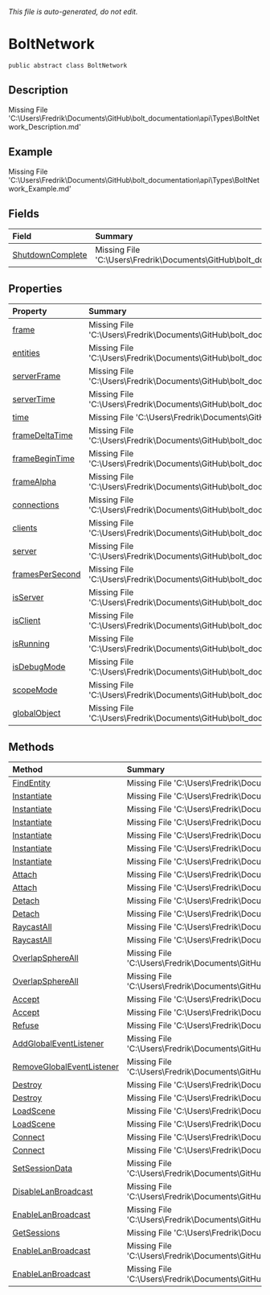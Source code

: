*This file is auto-generated, do not edit.*

# BoltNetwork
`public abstract class BoltNetwork`
## Description
Missing File 'C:\Users\Fredrik\Documents\GitHub\bolt_documentation\api\Types\BoltNetwork_Description.md'
## Example
Missing File 'C:\Users\Fredrik\Documents\GitHub\bolt_documentation\api\Types\BoltNetwork_Example.md'
## Fields
| Field | Summary |
|:-----|:--------|
|[ShutdownComplete](BoltNetwork/F/ShutdownComplete.md)|Missing File 'C:\Users\Fredrik\Documents\GitHub\bolt_documentation\api\Types\BoltNetwork\F\ShutdownComplete_Summary.md'|
## Properties
| Property | Summary |
|:-----|:--------|
|[frame](BoltNetwork/P/frame.md)|Missing File 'C:\Users\Fredrik\Documents\GitHub\bolt_documentation\api\Types\BoltNetwork\P\frame_Summary.md'|
|[entities](BoltNetwork/P/entities.md)|Missing File 'C:\Users\Fredrik\Documents\GitHub\bolt_documentation\api\Types\BoltNetwork\P\entities_Summary.md'|
|[serverFrame](BoltNetwork/P/serverFrame.md)|Missing File 'C:\Users\Fredrik\Documents\GitHub\bolt_documentation\api\Types\BoltNetwork\P\serverFrame_Summary.md'|
|[serverTime](BoltNetwork/P/serverTime.md)|Missing File 'C:\Users\Fredrik\Documents\GitHub\bolt_documentation\api\Types\BoltNetwork\P\serverTime_Summary.md'|
|[time](BoltNetwork/P/time.md)|Missing File 'C:\Users\Fredrik\Documents\GitHub\bolt_documentation\api\Types\BoltNetwork\P\time_Summary.md'|
|[frameDeltaTime](BoltNetwork/P/frameDeltaTime.md)|Missing File 'C:\Users\Fredrik\Documents\GitHub\bolt_documentation\api\Types\BoltNetwork\P\frameDeltaTime_Summary.md'|
|[frameBeginTime](BoltNetwork/P/frameBeginTime.md)|Missing File 'C:\Users\Fredrik\Documents\GitHub\bolt_documentation\api\Types\BoltNetwork\P\frameBeginTime_Summary.md'|
|[frameAlpha](BoltNetwork/P/frameAlpha.md)|Missing File 'C:\Users\Fredrik\Documents\GitHub\bolt_documentation\api\Types\BoltNetwork\P\frameAlpha_Summary.md'|
|[connections](BoltNetwork/P/connections.md)|Missing File 'C:\Users\Fredrik\Documents\GitHub\bolt_documentation\api\Types\BoltNetwork\P\connections_Summary.md'|
|[clients](BoltNetwork/P/clients.md)|Missing File 'C:\Users\Fredrik\Documents\GitHub\bolt_documentation\api\Types\BoltNetwork\P\clients_Summary.md'|
|[server](BoltNetwork/P/server.md)|Missing File 'C:\Users\Fredrik\Documents\GitHub\bolt_documentation\api\Types\BoltNetwork\P\server_Summary.md'|
|[framesPerSecond](BoltNetwork/P/framesPerSecond.md)|Missing File 'C:\Users\Fredrik\Documents\GitHub\bolt_documentation\api\Types\BoltNetwork\P\framesPerSecond_Summary.md'|
|[isServer](BoltNetwork/P/isServer.md)|Missing File 'C:\Users\Fredrik\Documents\GitHub\bolt_documentation\api\Types\BoltNetwork\P\isServer_Summary.md'|
|[isClient](BoltNetwork/P/isClient.md)|Missing File 'C:\Users\Fredrik\Documents\GitHub\bolt_documentation\api\Types\BoltNetwork\P\isClient_Summary.md'|
|[isRunning](BoltNetwork/P/isRunning.md)|Missing File 'C:\Users\Fredrik\Documents\GitHub\bolt_documentation\api\Types\BoltNetwork\P\isRunning_Summary.md'|
|[isDebugMode](BoltNetwork/P/isDebugMode.md)|Missing File 'C:\Users\Fredrik\Documents\GitHub\bolt_documentation\api\Types\BoltNetwork\P\isDebugMode_Summary.md'|
|[scopeMode](BoltNetwork/P/scopeMode.md)|Missing File 'C:\Users\Fredrik\Documents\GitHub\bolt_documentation\api\Types\BoltNetwork\P\scopeMode_Summary.md'|
|[globalObject](BoltNetwork/P/globalObject.md)|Missing File 'C:\Users\Fredrik\Documents\GitHub\bolt_documentation\api\Types\BoltNetwork\P\globalObject_Summary.md'|
## Methods
| Method | Summary |
|:-----|:--------|
|[FindEntity](BoltNetwork/M/FindEntity.md)|Missing File 'C:\Users\Fredrik\Documents\GitHub\bolt_documentation\api\Types\BoltNetwork\M\FindEntity_Summary.md'|
|[Instantiate](BoltNetwork/M/Instantiate.md)|Missing File 'C:\Users\Fredrik\Documents\GitHub\bolt_documentation\api\Types\BoltNetwork\M\Instantiate_Summary.md'|
|[Instantiate](BoltNetwork/M/Instantiate.md)|Missing File 'C:\Users\Fredrik\Documents\GitHub\bolt_documentation\api\Types\BoltNetwork\M\Instantiate_Summary.md'|
|[Instantiate](BoltNetwork/M/Instantiate.md)|Missing File 'C:\Users\Fredrik\Documents\GitHub\bolt_documentation\api\Types\BoltNetwork\M\Instantiate_Summary.md'|
|[Instantiate](BoltNetwork/M/Instantiate.md)|Missing File 'C:\Users\Fredrik\Documents\GitHub\bolt_documentation\api\Types\BoltNetwork\M\Instantiate_Summary.md'|
|[Instantiate](BoltNetwork/M/Instantiate.md)|Missing File 'C:\Users\Fredrik\Documents\GitHub\bolt_documentation\api\Types\BoltNetwork\M\Instantiate_Summary.md'|
|[Instantiate](BoltNetwork/M/Instantiate.md)|Missing File 'C:\Users\Fredrik\Documents\GitHub\bolt_documentation\api\Types\BoltNetwork\M\Instantiate_Summary.md'|
|[Attach](BoltNetwork/M/Attach.md)|Missing File 'C:\Users\Fredrik\Documents\GitHub\bolt_documentation\api\Types\BoltNetwork\M\Attach_Summary.md'|
|[Attach](BoltNetwork/M/Attach.md)|Missing File 'C:\Users\Fredrik\Documents\GitHub\bolt_documentation\api\Types\BoltNetwork\M\Attach_Summary.md'|
|[Detach](BoltNetwork/M/Detach.md)|Missing File 'C:\Users\Fredrik\Documents\GitHub\bolt_documentation\api\Types\BoltNetwork\M\Detach_Summary.md'|
|[Detach](BoltNetwork/M/Detach.md)|Missing File 'C:\Users\Fredrik\Documents\GitHub\bolt_documentation\api\Types\BoltNetwork\M\Detach_Summary.md'|
|[RaycastAll](BoltNetwork/M/RaycastAll.md)|Missing File 'C:\Users\Fredrik\Documents\GitHub\bolt_documentation\api\Types\BoltNetwork\M\RaycastAll_Summary.md'|
|[RaycastAll](BoltNetwork/M/RaycastAll.md)|Missing File 'C:\Users\Fredrik\Documents\GitHub\bolt_documentation\api\Types\BoltNetwork\M\RaycastAll_Summary.md'|
|[OverlapSphereAll](BoltNetwork/M/OverlapSphereAll.md)|Missing File 'C:\Users\Fredrik\Documents\GitHub\bolt_documentation\api\Types\BoltNetwork\M\OverlapSphereAll_Summary.md'|
|[OverlapSphereAll](BoltNetwork/M/OverlapSphereAll.md)|Missing File 'C:\Users\Fredrik\Documents\GitHub\bolt_documentation\api\Types\BoltNetwork\M\OverlapSphereAll_Summary.md'|
|[Accept](BoltNetwork/M/Accept.md)|Missing File 'C:\Users\Fredrik\Documents\GitHub\bolt_documentation\api\Types\BoltNetwork\M\Accept_Summary.md'|
|[Accept](BoltNetwork/M/Accept.md)|Missing File 'C:\Users\Fredrik\Documents\GitHub\bolt_documentation\api\Types\BoltNetwork\M\Accept_Summary.md'|
|[Refuse](BoltNetwork/M/Refuse.md)|Missing File 'C:\Users\Fredrik\Documents\GitHub\bolt_documentation\api\Types\BoltNetwork\M\Refuse_Summary.md'|
|[AddGlobalEventListener](BoltNetwork/M/AddGlobalEventListener.md)|Missing File 'C:\Users\Fredrik\Documents\GitHub\bolt_documentation\api\Types\BoltNetwork\M\AddGlobalEventListener_Summary.md'|
|[RemoveGlobalEventListener](BoltNetwork/M/RemoveGlobalEventListener.md)|Missing File 'C:\Users\Fredrik\Documents\GitHub\bolt_documentation\api\Types\BoltNetwork\M\RemoveGlobalEventListener_Summary.md'|
|[Destroy](BoltNetwork/M/Destroy.md)|Missing File 'C:\Users\Fredrik\Documents\GitHub\bolt_documentation\api\Types\BoltNetwork\M\Destroy_Summary.md'|
|[Destroy](BoltNetwork/M/Destroy.md)|Missing File 'C:\Users\Fredrik\Documents\GitHub\bolt_documentation\api\Types\BoltNetwork\M\Destroy_Summary.md'|
|[LoadScene](BoltNetwork/M/LoadScene.md)|Missing File 'C:\Users\Fredrik\Documents\GitHub\bolt_documentation\api\Types\BoltNetwork\M\LoadScene_Summary.md'|
|[LoadScene](BoltNetwork/M/LoadScene.md)|Missing File 'C:\Users\Fredrik\Documents\GitHub\bolt_documentation\api\Types\BoltNetwork\M\LoadScene_Summary.md'|
|[Connect](BoltNetwork/M/Connect.md)|Missing File 'C:\Users\Fredrik\Documents\GitHub\bolt_documentation\api\Types\BoltNetwork\M\Connect_Summary.md'|
|[Connect](BoltNetwork/M/Connect.md)|Missing File 'C:\Users\Fredrik\Documents\GitHub\bolt_documentation\api\Types\BoltNetwork\M\Connect_Summary.md'|
|[SetSessionData](BoltNetwork/M/SetSessionData.md)|Missing File 'C:\Users\Fredrik\Documents\GitHub\bolt_documentation\api\Types\BoltNetwork\M\SetSessionData_Summary.md'|
|[DisableLanBroadcast](BoltNetwork/M/DisableLanBroadcast.md)|Missing File 'C:\Users\Fredrik\Documents\GitHub\bolt_documentation\api\Types\BoltNetwork\M\DisableLanBroadcast_Summary.md'|
|[EnableLanBroadcast](BoltNetwork/M/EnableLanBroadcast.md)|Missing File 'C:\Users\Fredrik\Documents\GitHub\bolt_documentation\api\Types\BoltNetwork\M\EnableLanBroadcast_Summary.md'|
|[GetSessions](BoltNetwork/M/GetSessions.md)|Missing File 'C:\Users\Fredrik\Documents\GitHub\bolt_documentation\api\Types\BoltNetwork\M\GetSessions_Summary.md'|
|[EnableLanBroadcast](BoltNetwork/M/EnableLanBroadcast.md)|Missing File 'C:\Users\Fredrik\Documents\GitHub\bolt_documentation\api\Types\BoltNetwork\M\EnableLanBroadcast_Summary.md'|
|[EnableLanBroadcast](BoltNetwork/M/EnableLanBroadcast.md)|Missing File 'C:\Users\Fredrik\Documents\GitHub\bolt_documentation\api\Types\BoltNetwork\M\EnableLanBroadcast_Summary.md'|
